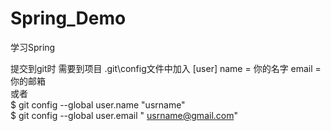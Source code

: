 # Spring_Demo
学习Spring

提交到git时
需要到项目 .git\config文件中加入
[user]
    name = 你的名字
    email = 你的邮箱  
或者  
$ git config --global user.name "usrname"  
$ git config --global user.email " usrname@gmail.com" 
